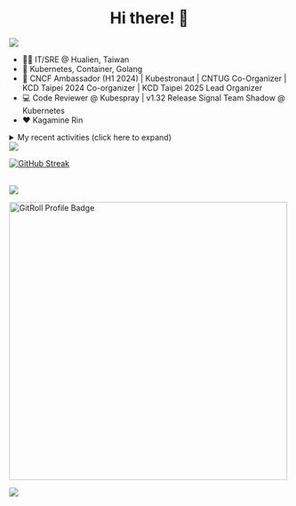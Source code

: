 <div align="center">
  <h1>Hi there! 👋</h1>
</div>

![](https://komarev.com/ghpvc/?username=tico88612&color=brightgreen&style=for-the-badge)

- 🧑‍💻 IT/SRE @ Hualien, Taiwan
- 🐳 Kubernetes, Container, Golang
- 🤝 CNCF Ambassador (H1 2024) | Kubestronaut | CNTUG Co-Organizer | KCD Taipei 2024 Co-organizer | KCD Taipei 2025 Lead Organizer
- 💻 Code Reviewer @ Kubespray | v1.32 Release Signal Team Shadow @ Kubernetes
- ❤️ Kagamine Rin

<details>
  <summary>My recent activities (click here to expand)</summary>

  #### 👷 Check out what I'm currently working on
  
  - [kubernetes-sigs/kubespray](https://github.com/kubernetes-sigs/kubespray) - Deploy a Production Ready Kubernetes Cluster (1 day ago)
  - [cloud-native-taiwan/kcd-taipei-2025](https://github.com/cloud-native-taiwan/kcd-taipei-2025) -  (1 week ago)
  - [cloud-native-taiwan/Infra-Labs-Docs](https://github.com/cloud-native-taiwan/Infra-Labs-Docs) - Documentation for Cloud Native Taiwan Infra Labs (1 week ago)
  - [cncf/people](https://github.com/cncf/people) - Stores the data that will populate the various people listings on cncf.io (1 month ago)
  - [coredns/deployment](https://github.com/coredns/deployment) - Scripts, utilities, and examples for deploying CoreDNS. (2 months ago)
  - [cncf/k8s-conformance](https://github.com/cncf/k8s-conformance) - 🧪CNCF K8s Conformance Working Group (4 months ago)
  - [kubernetes/test-infra](https://github.com/kubernetes/test-infra) - Test infrastructure for the Kubernetes project. (5 months ago)
  - [cloud-native-taiwan/coscup-2024-workshop](https://github.com/cloud-native-taiwan/coscup-2024-workshop) - COSCUP 2024 IaC workshop files (5 months ago)
  - [HunterPie/localization](https://github.com/HunterPie/localization) - Localization repository for HunterPie&#39;s client (6 months ago)
  - [cloud-native-taiwan/status-infra-labs](https://github.com/cloud-native-taiwan/status-infra-labs) -  (6 months ago)

  #### 🌱 My latest projects
  
  - [tico88612/blog-comments](https://github.com/tico88612/blog-comments) - 
  - [tico88612/get-real-ip](https://github.com/tico88612/get-real-ip) - 
  - [tico88612/podman-monitor-workshop](https://github.com/tico88612/podman-monitor-workshop) - 
  - [tico88612/cicd-hexo-blog-pages](https://github.com/tico88612/cicd-hexo-blog-pages) - 以 Hexo Blog 撰寫 CI/CD Pipeline 網頁
  - [tico88612/cicd-hexo-blog-template](https://github.com/tico88612/cicd-hexo-blog-template) - 以 Hexo Blog 撰寫 CI/CD Pipeline 模板
  - [tico88612/butter-toast-cup-2023](https://github.com/tico88612/butter-toast-cup-2023) - 奶油吐司杯 2023 分數計算機
  - [tico88612/cms-docker](https://github.com/tico88612/cms-docker) - Contest Management System v1.5.dev0 Docker Version
  - [tico88612/network-security-final](https://github.com/tico88612/network-security-final) - 
  - [tico88612/docker-init.engineer](https://github.com/tico88612/docker-init.engineer) - 純靠北工程師 Docker 架設版
  - [tico88612/kantai-teachme.tw](https://github.com/tico88612/kantai-teachme.tw) - 

  #### 🔭 Latest releases I've contributed to
  
  - [meshery/meshery](https://github.com/meshery/meshery) ([v0.8.11](https://github.com/meshery/meshery/releases/tag/v0.8.11), today) - Meshery, the cloud native manager
  - [projectcontour/contour](https://github.com/projectcontour/contour) ([v1.30.2](https://github.com/projectcontour/contour/releases/tag/v1.30.2), 1 day ago) - Contour is a Kubernetes ingress controller using Envoy proxy.
  - [kubeflow/training-operator](https://github.com/kubeflow/training-operator) ([v1.9.0-rc.0](https://github.com/kubeflow/training-operator/releases/tag/v1.9.0-rc.0), 4 days ago) - Distributed ML Training and Fine-Tuning on Kubernetes
  - [metal3-io/cluster-api-provider-metal3](https://github.com/metal3-io/cluster-api-provider-metal3) ([v1.9.1](https://github.com/metal3-io/cluster-api-provider-metal3/releases/tag/v1.9.1), 6 days ago) - Metal³ integration with https://github.com/kubernetes-sigs/cluster-api
  - [metal3-io/ip-address-manager](https://github.com/metal3-io/ip-address-manager) ([v1.8.3](https://github.com/metal3-io/ip-address-manager/releases/tag/v1.8.3), 6 days ago) - IP address Manager for Cluster API Provider Metal3
  - [jaegertracing/jaeger](https://github.com/jaegertracing/jaeger) ([v1.65.0](https://github.com/jaegertracing/jaeger/releases/tag/v1.65.0), 6 days ago) - CNCF Jaeger, a Distributed Tracing Platform
  - [jaegertracing/jaeger-ui](https://github.com/jaegertracing/jaeger-ui) ([v1.65.0](https://github.com/jaegertracing/jaeger-ui/releases/tag/v1.65.0), 1 week ago) - Web UI for Jaeger
  - [backstage/backstage](https://github.com/backstage/backstage) ([v1.35.0-next.2](https://github.com/backstage/backstage/releases/tag/v1.35.0-next.2), 1 week ago) - Backstage is an open framework for building developer portals
  - [kubernetes-sigs/kubespray](https://github.com/kubernetes-sigs/kubespray) ([v2.27.0](https://github.com/kubernetes-sigs/kubespray/releases/tag/v2.27.0), 1 week ago) - Deploy a Production Ready Kubernetes Cluster
  - [kedacore/keda](https://github.com/kedacore/keda) ([v2.16.1](https://github.com/kedacore/keda/releases/tag/v2.16.1), 3 weeks ago) -  KEDA is a Kubernetes-based Event Driven Autoscaling component. It provides event driven scale for any container running in Kubernetes 

  #### 🔨 My recent Pull Requests
  
  - [Add `manual` option to the `external_cloud_provider` variable](https://github.com/kubernetes-sigs/kubespray/pull/11883) on [kubernetes-sigs/kubespray](https://github.com/kubernetes-sigs/kubespray) (1 day ago)
  - [Add Flatcar 4081 CI test](https://github.com/kubernetes-sigs/kubespray/pull/11868) on [kubernetes-sigs/kubespray](https://github.com/kubernetes-sigs/kubespray) (6 days ago)
  - [Add Flatcar 4081.2.1 image to test-infra](https://github.com/kubernetes-sigs/kubespray/pull/11849) on [kubernetes-sigs/kubespray](https://github.com/kubernetes-sigs/kubespray) (1 week ago)
  - [Fix meetup link](https://github.com/cloud-native-taiwan/Infra-Labs-Docs/pull/78) on [cloud-native-taiwan/Infra-Labs-Docs](https://github.com/cloud-native-taiwan/Infra-Labs-Docs) (1 week ago)
  - [[WIP] Fix terraform outdated resource to `openstack_blockstorage_volume_v3`](https://github.com/kubernetes-sigs/kubespray/pull/11839) on [kubernetes-sigs/kubespray](https://github.com/kubernetes-sigs/kubespray) (2 weeks ago)
  - [Bump: Containerd upgrade to 1.7.24 &amp; runc upgrade to v1.2.3](https://github.com/kubernetes-sigs/kubespray/pull/11833) on [kubernetes-sigs/kubespray](https://github.com/kubernetes-sigs/kubespray) (2 weeks ago)
  - [Bump: Helm upgrade to v3.16.4](https://github.com/kubernetes-sigs/kubespray/pull/11832) on [kubernetes-sigs/kubespray](https://github.com/kubernetes-sigs/kubespray) (2 weeks ago)
  - [Bump: Kubernetes default version v1.31.4](https://github.com/kubernetes-sigs/kubespray/pull/11828) on [kubernetes-sigs/kubespray](https://github.com/kubernetes-sigs/kubespray) (2 weeks ago)
  - [Add ChengHao&#39;s bluesky account](https://github.com/cncf/people/pull/743) on [cncf/people](https://github.com/cncf/people) (1 month ago)
  - [Fix sample inventory kube_version to 1.31.3](https://github.com/kubernetes-sigs/kubespray/pull/11767) on [kubernetes-sigs/kubespray](https://github.com/kubernetes-sigs/kubespray) (1 month ago)

  #### ⭐ Recent Stars
  
  - [inspektor-gadget/inspektor-gadget](https://github.com/inspektor-gadget/inspektor-gadget) - Inspektor Gadget is a set of tools and framework for data collection and system inspection on Kubernetes clusters and Linux hosts using eBPF (2 months ago)
  - [charmbracelet/vhs](https://github.com/charmbracelet/vhs) - Your CLI home video recorder 📼 (2 months ago)
  - [knabben/stalker](https://github.com/knabben/stalker) - Stalk and Hunt Flake Testgrid Jobs  (2 months ago)
  - [ljcucc/mobai-alei](https://github.com/ljcucc/mobai-alei) - 膜拜阿雷的信眾有福了！現在到 mobai-alei.ljcu.cc 就可以產生膜拜貼圖！ (4 months ago)
  - [aome510/spotify-player](https://github.com/aome510/spotify-player) - A Spotify player in the terminal with full feature parity (5 months ago)
  - [nalexn/clean-architecture-swiftui](https://github.com/nalexn/clean-architecture-swiftui) - SwiftUI sample app using Clean Architecture. Examples of working with SwiftData persistence, networking, dependency injection, unit testing, and more. (6 months ago)
  - [bpg/terraform-provider-proxmox](https://github.com/bpg/terraform-provider-proxmox) - Terraform / OpenTofu Provider for Proxmox VE (6 months ago)
  - [kubernetes/enhancements](https://github.com/kubernetes/enhancements) - Enhancements tracking repo for Kubernetes (8 months ago)
  - [kubernetes-sigs/kubespray](https://github.com/kubernetes-sigs/kubespray) - Deploy a Production Ready Kubernetes Cluster (1 year ago)
  - [SadServers/sadservers](https://github.com/SadServers/sadservers) - SadServers: Linux &amp; DevOps Troubleshooting Scenarios SaaS (1 year ago)

  #### 👯 Check out some of my recent followers
  
  - [liangjhanyuan](https://github.com/liangjhanyuan)
  - [cameronraysmith](https://github.com/cameronraysmith)
  - [BlueBoy247](https://github.com/BlueBoy247)
  - [Charles-Chrismann](https://github.com/Charles-Chrismann)
  - [hu8813](https://github.com/hu8813)
</details>

<img src="https://github-readme-stats.vercel.app/api?username=tico88612&hide_title=true&count_private=true&show_icons=true" />

<br>

<a href="https://git.io/streak-stats"><img src="https://streak-stats.demolab.com?user=tico88612&theme=one-dark-pro" alt="GitHub Streak" /></a>

<br>

<img src="https://github-profile-trophy.vercel.app/?username=tico88612&theme=flat&no-frame=true&theme=onedark&margin-w=15&column=4" />

<be>

<a href="https://gitroll.io/profile/u0ufMd0HHwCUrp6xGFYIqjIkupi83" target="_blank"><img width=500px src="https://gitroll.io/api/badges/profiles/v1/u0ufMd0HHwCUrp6xGFYIqjIkupi83" alt="GitRoll Profile Badge"/></a>


![](https://hit.yhype.me/github/profile?user_id=17496418)
